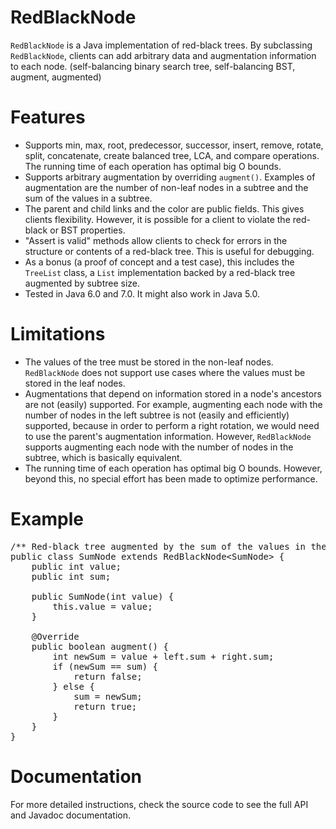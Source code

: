 # RedBlackNode
`RedBlackNode` is a Java implementation of red-black trees.  By subclassing
`RedBlackNode`, clients can add arbitrary data and augmentation information to
each node.  (self-balancing binary search tree, self-balancing BST, augment,
augmented)

# Features
* Supports min, max, root, predecessor, successor, insert, remove, rotate,
  split, concatenate, create balanced tree, LCA, and compare operations.  The
  running time of each operation has optimal big O bounds.
* Supports arbitrary augmentation by overriding `augment()`.  Examples of
  augmentation are the number of non-leaf nodes in a subtree and the sum of the
  values in a subtree.
* The parent and child links and the color are public fields.  This gives
  clients flexibility.  However, it is possible for a client to violate the
  red-black or BST properties.
* "Assert is valid" methods allow clients to check for errors in the structure
  or contents of a red-black tree.  This is useful for debugging.
* As a bonus (a proof of concept and a test case), this includes the `TreeList`
  class, a `List` implementation backed by a red-black tree augmented by subtree
  size.
* Tested in Java 6.0 and 7.0.  It might also work in Java 5.0.

# Limitations
* The values of the tree must be stored in the non-leaf nodes.  `RedBlackNode`
  does not support use cases where the values must be stored in the leaf nodes.
* Augmentations that depend on information stored in a node's ancestors are not
  (easily) supported.  For example, augmenting each node with the number of
  nodes in the left subtree is not (easily and efficiently) supported, because
  in order to perform a right rotation, we would need to use the parent's
  augmentation information.  However, `RedBlackNode` supports augmenting each
  node with the number of nodes in the subtree, which is basically equivalent.
* The running time of each operation has optimal big O bounds.  However, beyond
  this, no special effort has been made to optimize performance.

# Example
<pre lang="java">
/** Red-black tree augmented by the sum of the values in the subtree. */
public class SumNode extends RedBlackNode&lt;SumNode&gt; {
    public int value;
    public int sum;

    public SumNode(int value) {
        this.value = value;
    }

    @Override
    public boolean augment() {
        int newSum = value + left.sum + right.sum;
        if (newSum == sum) {
            return false;
        } else {
            sum = newSum;
            return true;
        }
    }
}
</pre>

# Documentation
For more detailed instructions, check the source code to see the full API and
Javadoc documentation.
